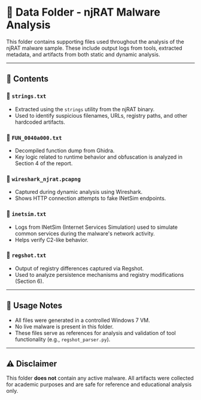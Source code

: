 # 📁 Data Folder - njRAT Malware Analysis

This folder contains supporting files used throughout the analysis of the njRAT malware sample. These include output logs from tools, extracted metadata, and artifacts from both static and dynamic analysis.

---

## 📂 Contents

### 🔸 `strings.txt`
- Extracted using the `strings` utility from the njRAT binary.
- Used to identify suspicious filenames, URLs, registry paths, and other hardcoded artifacts.

### 🔸 `FUN_0040a000.txt`
- Decompiled function dump from Ghidra.
- Key logic related to runtime behavior and obfuscation is analyzed in Section 4 of the report.

### 🔸 `wireshark_njrat.pcapng`
- Captured during dynamic analysis using Wireshark.
- Shows HTTP connection attempts to fake INetSim endpoints.

### 🔸 `inetsim.txt`
- Logs from INetSim (Internet Services Simulation) used to simulate common services during the malware's network activity.
- Helps verify C2-like behavior.

### 🔸 `regshot.txt`
- Output of registry differences captured via Regshot.
- Used to analyze persistence mechanisms and registry modifications (Section 6).

---

## 📎 Usage Notes
- All files were generated in a controlled Windows 7 VM.
- No live malware is present in this folder.
- These files serve as references for analysis and validation of tool functionality (e.g., `regshot_parser.py`).

---

## ⚠️ Disclaimer
This folder **does not** contain any active malware. All artifacts were collected for academic purposes and are safe for reference and educational analysis only.

